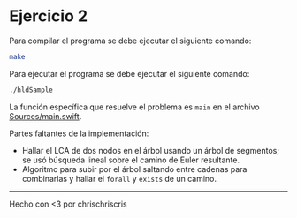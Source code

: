 # Ejercicio 2

Para compilar el programa se debe ejecutar el siguiente comando:

```bash
make
```

Para ejecutar el programa se debe ejecutar el siguiente comando:

```bash
./hldSample
```

La función específica que resuelve el problema es `main` en el archivo [Sources/main.swift](Sources/main.swift).

Partes faltantes de la implementación:
- Hallar el LCA de dos nodos en el árbol usando un árbol de segmentos; se usó búsqueda lineal sobre el camino de Euler resultante.
- Algoritmo para subir por el árbol saltando entre cadenas para combinarlas y hallar el `forall` y `exists` de un camino.

---
Hecho con <3 por chrischriscris
